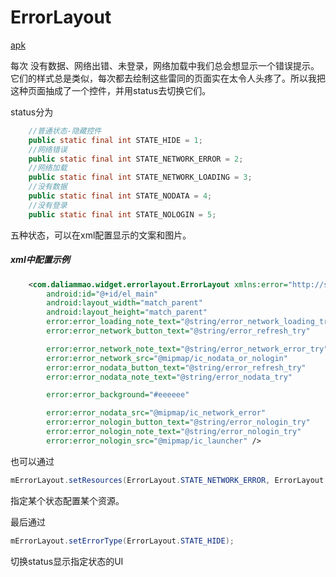 # ErrorLayout

[apk](https://github.com/daliammao/ErrorLayout/raw/master/app/apk/app-debug.apk)

每次 没有数据、网络出错、未登录，网络加载中我们总会想显示一个错误提示。它们的样式总是类似，每次都去绘制这些雷同的页面实在太令人头疼了。所以我把这种页面抽成了一个控件，并用status去切换它们。

status分为

```java
    //普通状态-隐藏控件
    public static final int STATE_HIDE = 1;
    //网络错误
    public static final int STATE_NETWORK_ERROR = 2;
    //网络加载
    public static final int STATE_NETWORK_LOADING = 3;
    //没有数据
    public static final int STATE_NODATA = 4;
    //没有登录
    public static final int STATE_NOLOGIN = 5;
```

五种状态，可以在xml配置显示的文案和图片。

##### xml中配置示例

```xml
    <com.daliammao.widget.errorlayout.ErrorLayout xmlns:error="http://schemas.android.com/apk/res-auto"
        android:id="@+id/el_main"
        android:layout_width="match_parent"
        android:layout_height="match_parent"
        error:error_loading_note_text="@string/error_network_loading_try"
        error:error_network_button_text="@string/error_refresh_try"

        error:error_network_note_text="@string/error_network_error_try"
        error:error_network_src="@mipmap/ic_nodata_or_nologin"
        error:error_nodata_button_text="@string/error_refresh_try"
        error:error_nodata_note_text="@string/error_nodata_try"

        error:error_background="#eeeeee"

        error:error_nodata_src="@mipmap/ic_network_error"
        error:error_nologin_button_text="@string/error_nologin_try"
        error:error_nologin_note_text="@string/error_nologin_try"
        error:error_nologin_src="@mipmap/ic_launcher" />
```

也可以通过

```java
mErrorLayout.setResources(ErrorLayout.STATE_NETWORK_ERROR, ErrorLayout.RESOURCES_BUTTON, R.string.try_set_resources);

```
指定某个状态配置某个资源。

最后通过

```java
mErrorLayout.setErrorType(ErrorLayout.STATE_HIDE);
```
切换status显示指定状态的UI
